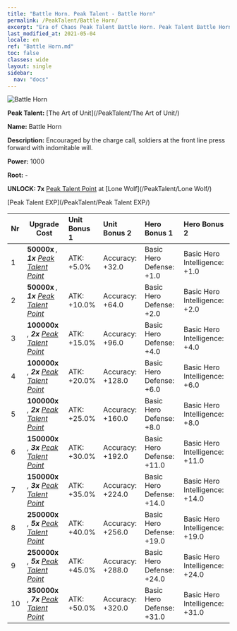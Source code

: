 ```yaml
---
title: "Battle Horn. Peak Talent - Battle Horn"
permalink: /PeakTalent/Battle Horn/
excerpt: "Era of Chaos Peak Talent Battle Horn. Peak Talent Battle Horn. Battle Horn"
last_modified_at: 2021-05-04
locale: en
ref: "Battle Horn.md"
toc: false
classes: wide
layout: single
sidebar:
  nav: "docs"
---
```


  ![Battle Horn](/images/pt/talent_2004.png)

  **Peak Talent:** [The Art of Unit](/PeakTalent/The Art of Unit/)

  **Name:** Battle Horn

  **Description:** Encouraged by the charge call, soldiers at the front line press forward with indomitable will.

  **Power:** 1000

  **Root:** -

  **UNLOCK: 7x** [Peak Talent Point](/Items/con_934/) at [Lone Wolf](/PeakTalent/Lone Wolf/)

  [Peak Talent EXP](/PeakTalent/Peak Talent EXP/)

  | Nr | Upgrade Cost | Unit Bonus 1 | Unit Bonus 2 | Hero Bonus 1 | Hero Bonus 2 |
  |:---|--------------|:-------------|:-------------|:-------------|:-------------|
  | 1 |  **50000x** <i class="fas fa-coins"/>, **1x** [Peak Talent Point](/Items/con_934/) | ATK: +5.0% | Accuracy: +32.0 | Basic Hero Defense: +1.0 | Basic Hero Intelligence: +1.0 |
  | 2 |  **50000x** <i class="fas fa-coins"/>, **1x** [Peak Talent Point](/Items/con_934/) | ATK: +10.0% | Accuracy: +64.0 | Basic Hero Defense: +2.0 | Basic Hero Intelligence: +2.0 |
  | 3 |  **100000x** <i class="fas fa-coins"/>, **2x** [Peak Talent Point](/Items/con_934/) | ATK: +15.0% | Accuracy: +96.0 | Basic Hero Defense: +4.0 | Basic Hero Intelligence: +4.0 |
  | 4 |  **100000x** <i class="fas fa-coins"/>, **2x** [Peak Talent Point](/Items/con_934/) | ATK: +20.0% | Accuracy: +128.0 | Basic Hero Defense: +6.0 | Basic Hero Intelligence: +6.0 |
  | 5 |  **100000x** <i class="fas fa-coins"/>, **2x** [Peak Talent Point](/Items/con_934/) | ATK: +25.0% | Accuracy: +160.0 | Basic Hero Defense: +8.0 | Basic Hero Intelligence: +8.0 |
  | 6 |  **150000x** <i class="fas fa-coins"/>, **3x** [Peak Talent Point](/Items/con_934/) | ATK: +30.0% | Accuracy: +192.0 | Basic Hero Defense: +11.0 | Basic Hero Intelligence: +11.0 |
  | 7 |  **150000x** <i class="fas fa-coins"/>, **3x** [Peak Talent Point](/Items/con_934/) | ATK: +35.0% | Accuracy: +224.0 | Basic Hero Defense: +14.0 | Basic Hero Intelligence: +14.0 |
  | 8 |  **250000x** <i class="fas fa-coins"/>, **5x** [Peak Talent Point](/Items/con_934/) | ATK: +40.0% | Accuracy: +256.0 | Basic Hero Defense: +19.0 | Basic Hero Intelligence: +19.0 |
  | 9 |  **250000x** <i class="fas fa-coins"/>, **5x** [Peak Talent Point](/Items/con_934/) | ATK: +45.0% | Accuracy: +288.0 | Basic Hero Defense: +24.0 | Basic Hero Intelligence: +24.0 |
  | 10 |  **350000x** <i class="fas fa-coins"/>, **7x** [Peak Talent Point](/Items/con_934/) | ATK: +50.0% | Accuracy: +320.0 | Basic Hero Defense: +31.0 | Basic Hero Intelligence: +31.0 |

